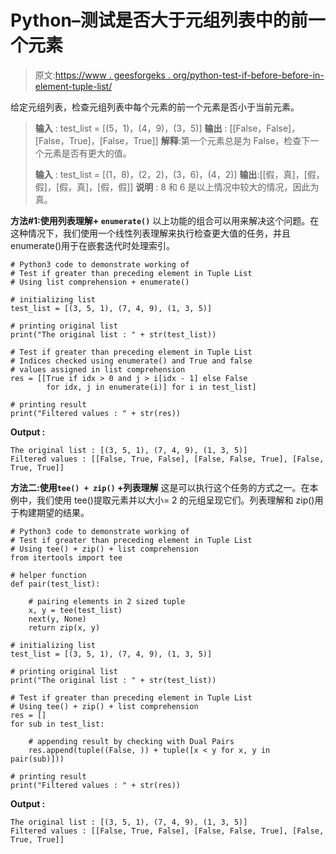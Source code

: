 # Python–测试是否大于元组列表中的前一个元素

> 原文:[https://www . geesforgeks . org/python-test-if-before-before-in-element-tuple-list/](https://www.geeksforgeeks.org/python-test-if-greater-than-preceding-element-in-tuple-list/)

给定元组列表，检查元组列表中每个元素的前一个元素是否小于当前元素。

> **输入** : test_list = [(5，1)，(4，9)，(3，5)]
> **输出** : [[False，False]，[False，True]，[False，True]]
> **解释**:第一个元素总是为 False，检查下一个元素是否有更大的值。
> 
> **输入** : test_list = [(1，8)，(2，2)，(3，6)，(4，2)]
> **输出**:[[假，真]，[假，假]，[假，真]，[假，假]]
> **说明** : 8 和 6 是以上情况中较大的情况，因此为真。

**方法#1:使用列表理解+ `enumerate()`**
以上功能的组合可以用来解决这个问题。在这种情况下，我们使用一个线性列表理解来执行检查更大值的任务，并且 enumerate()用于在嵌套迭代时处理索引。

```
# Python3 code to demonstrate working of 
# Test if greater than preceding element in Tuple List
# Using list comprehension + enumerate()

# initializing list
test_list = [(3, 5, 1), (7, 4, 9), (1, 3, 5)]

# printing original list 
print("The original list : " + str(test_list))

# Test if greater than preceding element in Tuple List
# Indices checked using enumerate() and True and false 
# values assigned in list comprehension
res = [[True if idx > 0 and j > i[idx - 1] else False 
        for idx, j in enumerate(i)] for i in test_list]

# printing result 
print("Filtered values : " + str(res))
```

**Output :**

```
The original list : [(3, 5, 1), (7, 4, 9), (1, 3, 5)]
Filtered values : [[False, True, False], [False, False, True], [False, True, True]]

```

**方法二:使用`tee() + zip()` +列表理解**
这是可以执行这个任务的方式之一。在本例中，我们使用 tee()提取元素并以大小= 2 的元组呈现它们。列表理解和 zip()用于构建期望的结果。

```
# Python3 code to demonstrate working of 
# Test if greater than preceding element in Tuple List
# Using tee() + zip() + list comprehension
from itertools import tee

# helper function
def pair(test_list):

    # pairing elements in 2 sized tuple
    x, y = tee(test_list)
    next(y, None)
    return zip(x, y)

# initializing list
test_list = [(3, 5, 1), (7, 4, 9), (1, 3, 5)]

# printing original list 
print("The original list : " + str(test_list))

# Test if greater than preceding element in Tuple List
# Using tee() + zip() + list comprehension
res = []
for sub in test_list:

    # appending result by checking with Dual Pairs
    res.append(tuple((False, )) + tuple([x < y for x, y in pair(sub)]))

# printing result 
print("Filtered values : " + str(res))
```

**Output :**

```
The original list : [(3, 5, 1), (7, 4, 9), (1, 3, 5)]
Filtered values : [[False, True, False], [False, False, True], [False, True, True]]

```